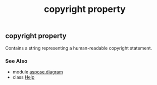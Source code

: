 ﻿---
title: copyright property
second_title: Aspose.Diagram for Python via .NET API References
description: 
type: docs
weight: 30
url: /python-net/aspose.diagram/help/copyright/
is_root: false
---

## copyright property


Contains a string representing a human-readable copyright statement.

### See Also
* module [aspose.diagram](../../)
* class [Help](/diagram/python-net/aspose.diagram/help)
